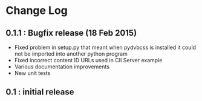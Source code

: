 # Change Log

## 0.1.1 : Bugfix release (18 Feb 2015)

* Fixed problem in setup.py that meant when pydvbcss is installed it could not be imported into another python program
* Fixed incorrect content ID URLs used in CII Server example
* Various documentation improvements
* New unit tests

## 0.1 : initial release
